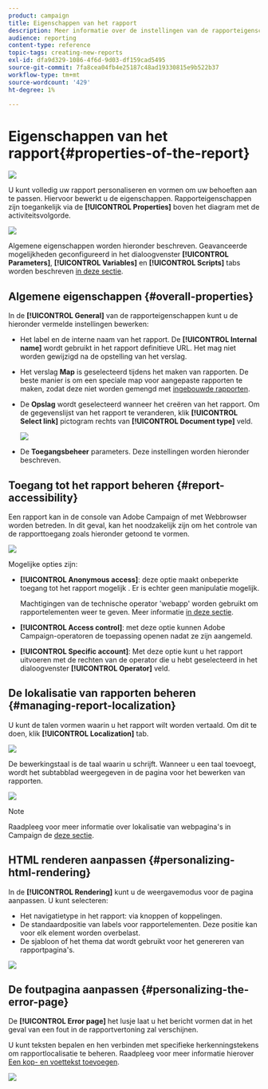 ```yaml
---
product: campaign
title: Eigenschappen van het rapport
description: Meer informatie over de instellingen van de rapporteigenschappen
audience: reporting
content-type: reference
topic-tags: creating-new-reports
exl-id: dfa9d329-1086-4f6d-9d03-df159cad5495
source-git-commit: 7fa8cea04fb4e25187c48ad19330815e9b522b37
workflow-type: tm+mt
source-wordcount: '429'
ht-degree: 1%

---
```


# Eigenschappen van het rapport{#properties-of-the-report}

![](../../assets/common.svg)

U kunt volledig uw rapport personaliseren en vormen om uw behoeften aan te passen. Hiervoor bewerkt u de eigenschappen. Rapporteigenschappen zijn toegankelijk via de **[!UICONTROL Properties]** boven het diagram met de activiteitsvolgorde.

![](assets/s_ncs_advuser_report_properties_01.png)

Algemene eigenschappen worden hieronder beschreven. Geavanceerde mogelijkheden geconfigureerd in het dialoogvenster **[!UICONTROL Parameters]**, **[!UICONTROL Variables]** en **[!UICONTROL Scripts]** tabs worden beschreven [in deze sectie](../../reporting/using/advanced-functionalities.md).

## Algemene eigenschappen {#overall-properties}

In de **[!UICONTROL General]** van de rapporteigenschappen kunt u de hieronder vermelde instellingen bewerken:

* Het label en de interne naam van het rapport. De **[!UICONTROL Internal name]** wordt gebruikt in het rapport definitieve URL. Het mag niet worden gewijzigd na de opstelling van het verslag.

* Het verslag **Map** is geselecteerd tijdens het maken van rapporten. De beste manier is om een speciale map voor aangepaste rapporten te maken, zodat deze niet worden gemengd met [ingebouwde rapporten](../../reporting/using/about-campaign-built-in-reports.md).

* De **Opslag** wordt geselecteerd wanneer het creëren van het rapport. Om de gegevenslijst van het rapport te veranderen, klik **[!UICONTROL Select link]** pictogram rechts van **[!UICONTROL Document type]** veld.

   ![](assets/s_ncs_advuser_report_properties_02.png)

* De **Toegangsbeheer** parameters. Deze instellingen worden hieronder beschreven.

## Toegang tot het rapport beheren {#report-accessibility}

Een rapport kan in de console van Adobe Campaign of met Webbrowser worden betreden. In dit geval, kan het noodzakelijk zijn om het controle van de rapporttoegang zoals hieronder getoond te vormen.

![](assets/s_ncs_advuser_report_properties_02b.png)

Mogelijke opties zijn:

* **[!UICONTROL Anonymous access]**: deze optie maakt onbeperkte toegang tot het rapport mogelijk . Er is echter geen manipulatie mogelijk.

   Machtigingen van de technische operator &#39;webapp&#39; worden gebruikt om rapportelementen weer te geven. Meer informatie [in deze sectie](../../platform/using/access-management-operators.md).

* **[!UICONTROL Access control]**: met deze optie kunnen Adobe Campaign-operatoren de toepassing openen nadat ze zijn aangemeld.
* **[!UICONTROL Specific account]**: Met deze optie kunt u het rapport uitvoeren met de rechten van de operator die u hebt geselecteerd in het dialoogvenster **[!UICONTROL Operator]** veld.

## De lokalisatie van rapporten beheren {#managing-report-localization}

U kunt de talen vormen waarin u het rapport wilt worden vertaald. Om dit te doen, klik **[!UICONTROL Localization]** tab.

![](assets/s_ncs_advuser_report_properties_06.png)

De bewerkingstaal is de taal waarin u schrijft. Wanneer u een taal toevoegt, wordt het subtabblad weergegeven in de pagina voor het bewerken van rapporten.

![](assets/s_ncs_advuser_report_properties_05a.png)

>[!NOTE]
>
>Raadpleeg voor meer informatie over lokalisatie van webpagina&#39;s in Campaign de [deze sectie](../../web/using/translating-a-web-form.md).

## HTML renderen aanpassen {#personalizing-html-rendering}

In de **[!UICONTROL Rendering]** kunt u de weergavemodus voor de pagina aanpassen. U kunt selecteren:

* Het navigatietype in het rapport: via knoppen of koppelingen.
* De standaardpositie van labels voor rapportelementen. Deze positie kan voor elk element worden overbelast.
* De sjabloon of het thema dat wordt gebruikt voor het genereren van rapportpagina&#39;s.

![](assets/s_ncs_advuser_report_properties_08.png)

## De foutpagina aanpassen {#personalizing-the-error-page}

De **[!UICONTROL Error page]** het lusje laat u het bericht vormen dat in het geval van een fout in de rapportvertoning zal verschijnen.

U kunt teksten bepalen en hen verbinden met specifieke herkenningstekens om rapportlocalisatie te beheren. Raadpleeg voor meer informatie hierover [Een kop- en voettekst toevoegen](../../reporting/using/element-layout.md#adding-a-header-and-a-footer).

![](assets/s_ncs_advuser_report_properties_11.png)
